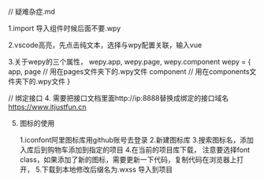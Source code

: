 // 疑难杂症.md

1.import 导入组件时候后面不要.wpy

2.vscode高亮，先点击纯文本，选择与wpy配置关联，输入vue

3.关于wepy的三个属性， wepy.app, wepy.page, wepy.component
wepy = {
    app,
    page        // 用在pages文件夹下的.wpy文件
    component   // 用在components文件夹下的.wpy文件
}


// 绑定接口
4. 需要把接口文档里面http://ip:8888替换成绑定的接口域名 https://www.itjustfun.cn


5. 图标的使用

    1.iconfont阿里图标库用github账号去登录
    2.新建图标库
    3.搜索图标名，添加入库后到购物车添加到指定的项目
    4.在当前的项目库下载， 注意要选择font class，如果添加了新的图标，需要更新一下代码，复制代码在浏览器上打开，
    5.下载到本地修改后缀名为.wxss 导入到项目
